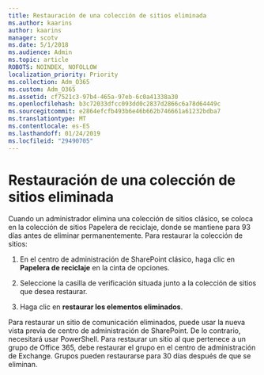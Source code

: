```yaml
---
title: Restauración de una colección de sitios eliminada
ms.author: kaarins
author: kaarins
manager: scotv
ms.date: 5/1/2018
ms.audience: Admin
ms.topic: article
ROBOTS: NOINDEX, NOFOLLOW
localization_priority: Priority
ms.collection: Adm_O365
ms.custom: Adm_O365
ms.assetid: cf7521c3-97b4-465a-97eb-6c0a41338a30
ms.openlocfilehash: b3c72033dfcc093dd0c2837d2866c6a78d64449c
ms.sourcegitcommit: e2864efcfb493b6e46b662b746661a61232bdba7
ms.translationtype: MT
ms.contentlocale: es-ES
ms.lasthandoff: 01/24/2019
ms.locfileid: "29490705"
---
```

# <a name="restore-a-deleted-site-collection"></a>Restauración de una colección de sitios eliminada

Cuando un administrador elimina una colección de sitios clásico, se coloca en la colección de sitios Papelera de reciclaje, donde se mantiene para 93 días antes de eliminar permanentemente. Para restaurar la colección de sitios:
  
1. En el centro de administración de SharePoint clásico, haga clic en **Papelera de reciclaje** en la cinta de opciones. 
    
2. Seleccione la casilla de verificación situada junto a la colección de sitios que desea restaurar.
    
3. Haga clic en **restaurar los elementos eliminados**.
    
Para restaurar un sitio de comunicación eliminados, puede usar la nueva vista previa de centro de administración de SharePoint. De lo contrario, necesitará usar PowerShell. Para restaurar un sitio al que pertenece a un grupo de Office 365, debe restaurar el grupo en el centro de administración de Exchange. Grupos pueden restaurarse para 30 días después de que se eliminan.
  

